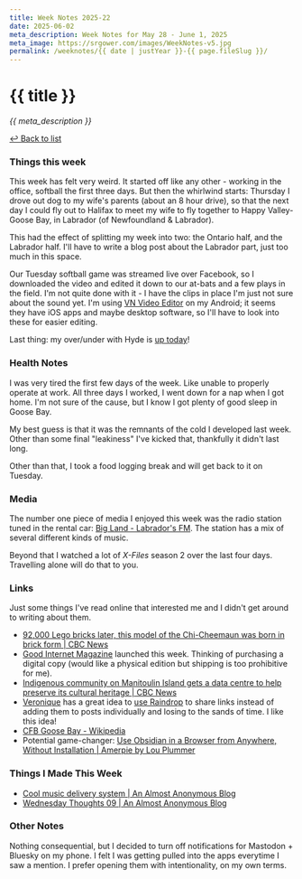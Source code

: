 ```yaml
---
title: Week Notes 2025-22
date: 2025-06-02
meta_description: Week Notes for May 28 - June 1, 2025
meta_image: https://srgower.com/images/WeekNotes-v5.jpg
permalink: /weeknotes/{{ date | justYear }}-{{ page.fileSlug }}/
---
```


# {{ title }}

*{{ meta_description }}*

[↩ Back to list](/weeknotes/)

### Things this week 
This week has felt very weird. It started off like any other - working in the office, softball the first three days. But then the whirlwind starts: Thursday I drove out dog to my wife's parents (about an 8 hour drive), so that the next day I could fly out to Halifax to meet my wife to fly together to Happy Valley-Goose Bay, in Labrador (of Newfoundland & Labrador). 

This had the effect of splitting my week into two: the Ontario half, and the Labrador half. I'll have to write a blog post about the Labrador part, just too much in this space. 

Our Tuesday softball game was streamed live over Facebook, so I downloaded the video and edited it down to our at-bats and a few plays in the field. I'm not quite done with it - I have the clips in place I'm just not sure about the sound yet. I'm using [VN Video Editor](https://www.vlognow.me/) on my Android; it seems they have iOS apps and maybe desktop software, so I'll have to look into these for easier editing.

Last thing: my over/under with Hyde is [up today](https://lazybea.rs/ovr-021/)!
### Health Notes
I was very tired the first few days of the week. Like unable to properly operate at work. All three days I worked, I went down for a nap when I got home. I'm not sure of the cause, but I know I got plenty of good sleep in Goose Bay. 

My best guess is that it was the remnants of the cold I developed last week. Other than some final "leakiness" I've kicked that, thankfully it didn't last long. 

Other than that, I took a food logging break and will get back to it on Tuesday. 
### Media 
The number one piece of media I enjoyed this week was the radio station tuned in the rental car: [Big Land - Labrador's FM](https://bigland.fm). The station has a mix of several different kinds of music. 

Beyond that I watched a lot of *X-Files* season 2 over the last four days. Travelling alone will do that to you.
### Links 
Just some things I've read online that interested me and I didn't get around to writing about them.
- [92,000 Lego bricks later, this model of the Chi-Cheemaun was born in brick form \| CBC News](https://www.cbc.ca/news/canada/london/92-000-lego-bricks-later-this-model-of-the-chi-cheemaun-was-born-in-brick-form-1.7542314)
- [Good Internet Magazine](https://goodinternetmagazine.com/) launched this week. Thinking of purchasing a digital copy (would like a physical edition but shipping is too prohibitive for me).
- [Indigenous community on Manitoulin Island gets a data centre to help preserve its cultural heritage \| CBC News](https://www.cbc.ca/news/canada/sudbury/wiikwemkoong-data-centre-1.7546015)
- <a href="https://veronique.ink" class="nametag">Veronique</a> has a great idea to [use Raindrop](https://veronique.ink/an-8-page-mini-zine-dear-karla/) to share links instead of adding them to posts individually and losing to the sands of time. I like this idea! 
- [CFB Goose Bay - Wikipedia](https://en.m.wikipedia.org/wiki/CFB_Goose_Bay)
- Potential game-changer: [Use Obsidian in a Browser from Anywhere, Without Installation \| Amerpie by Lou Plummer](https://amerpie.lol/2025/05/31/use-obsidian-in-a-browser.html)
### Things I Made This Week
- [Cool music delivery system \| An Almost Anonymous Blog](https://lwgrs.bearblog.dev/cool-music-delivery-system/)
- [Wednesday Thoughts 09 | An Almost Anonymous Blog](https://lwgrs.bearblog.dev/wednesday-thoughts-09/)

### Other Notes 
Nothing consequential, but I decided to turn off notifications for Mastodon + Bluesky on my phone. I felt I was getting pulled into the apps everytime I saw a mention. I prefer opening them with intentionality, on my own terms. 